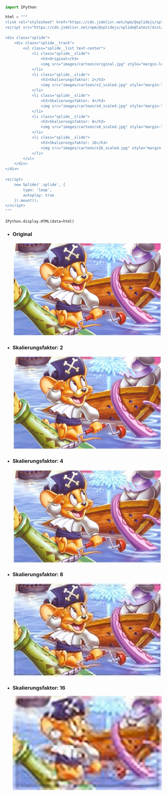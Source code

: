 ```python
import IPython
```


```python
html = """
<link rel="stylesheet" href="https://cdn.jsdelivr.net/npm/@splidejs/splide@latest/dist/css/themes/splide-skyblue.min.css">
<script src="https://cdn.jsdelivr.net/npm/@splidejs/splide@latest/dist/js/splide.min.js"></script>

<div class="splide">
    <div class="splide__track">
        <ul class="splide__list text-center">
            <li class="splide__slide">
                <h3>Original</h3>
                <img src="images/cartoon/original.jpg" style="margin-left:auto;margin-right:auto" />
            </li>
            <li class="splide__slide">
                <h3>Skalierungsfaktor: 2</h3>
                <img src="images/cartoon/x2_scaled.jpg" style="margin-left:auto;margin-right:auto" />
            </li>
            <li class="splide__slide">
                <h3>Skalierungsfaktor: 4</h3>
                <img src="images/cartoon/x4_scaled.jpg" style="margin-left:auto;margin-right:auto" />
            </li>
            <li class="splide__slide">
                <h3>Skalierungsfaktor: 8</h3>
                <img src="images/cartoon/x8_scaled.jpg" style="margin-left:auto;margin-right:auto" />
            </li>
            <li class="splide__slide">
                <h3>Skalierungsfaktor: 16</h3>
                <img src="images/cartoon/x16_scaled.jpg" style="margin-left:auto;margin-right:auto" />
            </li>
        </ul>
    </div>
</div>

<script>
    new Splide('.splide', {
        type: 'loop',
        autoplay: true
    }).mount();
</script>
"""

IPython.display.HTML(data=html)
```





<link rel="stylesheet" href="https://cdn.jsdelivr.net/npm/@splidejs/splide@latest/dist/css/themes/splide-skyblue.min.css">
<script src="https://cdn.jsdelivr.net/npm/@splidejs/splide@latest/dist/js/splide.min.js"></script>

<div class="splide">
    <div class="splide__track">
        <ul class="splide__list text-center">
            <li class="splide__slide">
                <h3>Original</h3>
                <img src="images/cartoon/original.jpg" style="margin-left:auto;margin-right:auto" />
            </li>
            <li class="splide__slide">
                <h3>Skalierungsfaktor: 2</h3>
                <img src="images/cartoon/x2_scaled.jpg" style="margin-left:auto;margin-right:auto" />
            </li>
            <li class="splide__slide">
                <h3>Skalierungsfaktor: 4</h3>
                <img src="images/cartoon/x4_scaled.jpg" style="margin-left:auto;margin-right:auto" />
            </li>
            <li class="splide__slide">
                <h3>Skalierungsfaktor: 8</h3>
                <img src="images/cartoon/x8_scaled.jpg" style="margin-left:auto;margin-right:auto" />
            </li>
            <li class="splide__slide">
                <h3>Skalierungsfaktor: 16</h3>
                <img src="images/cartoon/x16_scaled.jpg" style="margin-left:auto;margin-right:auto" />
            </li>
        </ul>
    </div>
</div>

<script>
    new Splide('.splide', {
        type: 'loop',
        autoplay: true
    }).mount();
</script>





```python

```
